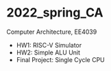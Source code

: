 # 2022_spring_CA
Computer Architecture, EE4039 
* HW1: RISC-V Simulator
* HW2: Simple ALU Unit
* Final Project: Single Cycle CPU
